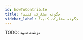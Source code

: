 ```yaml
---
id: howToContribute
title: چگونه مشارکت کنیم؟
sidebar_label: چگونه مشارکت کنیم؟
---
```


TODO: نوشته شود
